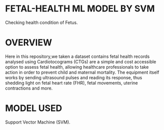 # FETAL-HEALTH ML MODEL BY SVM
Checking health condition of Fetus.
# OVERVIEW
Here in this repository,we taken a dataset contains fetal health records analysed using Cardiotocograms (CTGs) are a simple and cost accessible option to assess fetal health, allowing healthcare professionals to take action in order to prevent child and maternal mortality. The equipment itself works by sending ultrasound pulses and reading its response, thus shedding light on fetal heart rate (FHR), fetal movements, uterine contractions and more.
# MODEL USED
Support Vector Machine (SVM).
